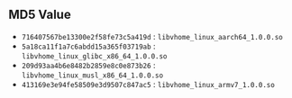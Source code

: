 ## MD5 Value
- `716407567be13300e2f58fe73c5a419d` : `libvhome_linux_aarch64_1.0.0.so`
- `5a18ca11f1a7c6abdd15a365f03719ab` : `libvhome_linux_glibc_x86_64_1.0.0.so`
- `209d93aa4b6e8482b2859e8c0e873b26` : `libvhome_linux_musl_x86_64_1.0.0.so`
- `413169e3e94fe58509e3d9507c847ac5` : `libvhome_linux_armv7_1.0.0.so`
